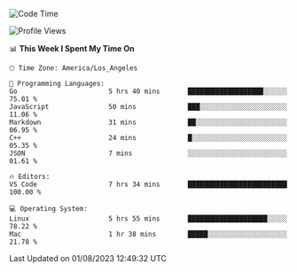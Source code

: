 <!--START_SECTION:waka-->
![Code Time](http://img.shields.io/badge/Code%20Time-496%20hrs%2042%20mins-blue)

![Profile Views](http://img.shields.io/badge/Profile%20Views-0-blue)

📊 **This Week I Spent My Time On** 

```text
🕑︎ Time Zone: America/Los_Angeles

💬 Programming Languages: 
Go                       5 hrs 40 mins       ███████████████████░░░░░░   75.01 % 
JavaScript               50 mins             ███░░░░░░░░░░░░░░░░░░░░░░   11.06 % 
Markdown                 31 mins             ██░░░░░░░░░░░░░░░░░░░░░░░   06.95 % 
C++                      24 mins             █░░░░░░░░░░░░░░░░░░░░░░░░   05.35 % 
JSON                     7 mins              ░░░░░░░░░░░░░░░░░░░░░░░░░   01.61 % 

🔥 Editors: 
VS Code                  7 hrs 34 mins       █████████████████████████   100.00 % 

💻 Operating System: 
Linux                    5 hrs 55 mins       ████████████████████░░░░░   78.22 % 
Mac                      1 hr 38 mins        █████░░░░░░░░░░░░░░░░░░░░   21.78 % 
```


 Last Updated on 01/08/2023 12:49:32 UTC
<!--END_SECTION:waka-->
